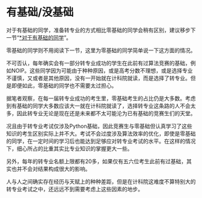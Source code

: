 # 有基础/没基础

对于有基础的同学，准备转专业的方式相比零基础的同学会稍有区别，建议移步下一节“[\*对于有基础的同学](../※对于有基础的同学/README.md)”。

零基础的同学则不用阅读下一节，这里为零基础的同学简单说一下这方面的情况。

不可否认，每年确实会有一部分转专业成功的学生在此前有过算法竞赛的基础，例如NOIP。这些同学因为可能由于种种原因，或是高考分数不理想，或是选择专业不谨慎，又或者是其他原因，没有一开始就在计科院就读，而是选择了转专业。但是即便如此，零基础的同学也不需要太过担心。

据笔者观察，在每一届转专业成功的考生里，零基础考生的占比仍是大多数。考虑到有基础的同学大多数应该大一就在计科院就读了，选择转专业这条路的人不会太多，因此转专业无论是现在还是未来都不太可能沦为已有基础的竞赛生们的天堂。

况且由于转专业考试仅涉及Python基础，因此竞赛生与零基础但认真学习了这些知识的考生区别实际上并不大。考试不会过度涉及算法效率的优化，即使是零基础的同学，在一定时间的学习后也能达到足够应对转专业考试的水平。在这样的情况下，细心所占的比重其实比专业知识的掌握更大一些。

另外，每年的转专业名额上限都有20多，如果仅有五六位考生此前有过基础，其实也并不会对结果构成很大的影响。

人与人之间确实存在经历与天赋上的种种差距，但是在计科院这难度不算特别大的转专业考试之中，还远远不到需要考虑上这些因素的地步。